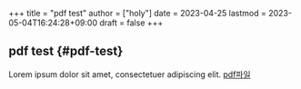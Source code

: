 +++
title = "pdf test"
author = ["holy"]
date = 2023-04-25
lastmod = 2023-05-04T16:24:28+09:00
draft = false
+++

## pdf test {#pdf-test}

Lorem ipsum dolor sit amet, consectetuer adipiscing elit.
[pdf파일](/pdfs/test_img.pdf)
